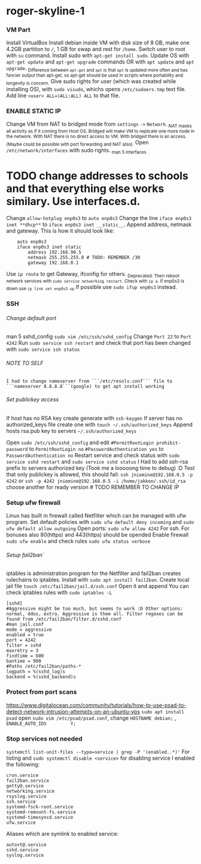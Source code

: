 # roger-skyline-1
### VM Part
Install VirtualBox
Install debian inside VM with disk size of 8 GB, make one 4.2GB partition to ```/```, 1 GB for swap and rest for ```/home```.
Switch user to root with ```su``` command. Install sudo with ```apt-get install sudo```. Update OS with ```apt-get update``` and ```apt-get upgrade``` commands OR with ```apt update``` and ```apt upgrade```. <sub>Difference between ```apt-get``` and ```apt``` is that ```apt``` is updated more often and has fancier output than apt-get, so apt-get should be used in scripts where portability and longevity is concern.</sub> 
Give sudo rights for user (which was created while installing OS), with ```sudo visudo```, whichs opens ```/etc/sudoers.tmp``` text file. Add line ```<user> ALL=(ALL:ALL) ALL``` to that file.

### ENABLE STATIC IP	
Change VM from NAT to bridged mode from ```settings``` ```->``` ```Network```. <sub>NAT masks all activity as if it coming from Host OS. Bridged will make VM to replicate one more node in the network. With NAT there is no direct access to VM. With bridged there is an access. (Maybe could be possible with port forwarding and NAT also).</sub>
Open ```/etc/network/interfaces``` with sudo rights. <sub>man 5 interfaces</sub>
# TODO change addresses to schools and that everything else works similary. Use interfaces.d.
Change	```allow-hotplug enp0s3```
to		```auto enp0s3```
Change the line	```iface enp0s3 inet **dhcp**```
to				```iface enp0s3 inet __static__```.
Append address, netmask and gateway. This is how it should look like:
```	# The primary network interface
	auto enp0s3
	iface enp0s3 inet static
		address 192.168.90.5
		netmask 255.255.255.0 # TODO: REMEMBER /30
		gateway 192.168.0.1
```
Use ```ip route``` to get Gateway, ifconfig for others.
<sub>Deprecated: Then reboot network services with ```sudo service networking restart```. Check with ```ip a```. If enp0s3 is down use ```ip link set enp0s3 up```</sub>
If possible use ```sudo ifup enp0s3``` instead.

### SSH
###### Change default port
man 5 sshd_config
```sudo vim /etc/ssh/sshd_config``` Change ```Port 22``` to ```Port 4242``` Run ```sudo service ssh restart``` and check that port has been changed with ```sudo service ssh status```

###### NOTE TO SELF
	I had to change nameserver from ```/etc/resolv.conf``` file to ```nameserver 8.8.8.8```(google) to get apt install working
###### Set publickey access
If host has no RSA key create generate with ```ssh-keygen```
If server has no authorized_keys file create one with ```touch ~/.ssh/authorized_keys```
Append hosts rsa.pub key to servers ```~/.ssh/authorized_keys```

Open ```sudo /etc/ssh/sshd_config``` and edit
```#PermitRootLogin prohibit-password``` to ```PermitRootLogin no```
```#PasswordAuthentication yes``` to ```PasswordAuthentication no```
Restart service and check status with ```sudo service sshd restart``` and ```sudo service sshd status```
I Had to add ssh-rsa prefix to servers authorized key (Took me a looooong time to debug) :D
Test that only publickey is allowed, this should fail: ```ssh jniemine@192.168.0.5 -p 4242``` or ```ssh -p 4242 jniemine@192.168.0.5 -i /home/jakken/.ssh/id_rsa``` choose another for ready version # TODO REMEMBER TO CHANGE IP

### Setup ufw firewall
Linux has built in firewall called Netfilter which can be managed with ufw program.
Set default policies with ```sudo ufw default deny incoming``` and ```sudo ufw default allow outgoing```
Open ports:
```sudo ufw allow 4242``` For ssh. For bonuses also 80(https) and 443(https) should be opended 
Enable firewall ```sudo ufw enable``` and check rules ```sudo ufw status verbose```

###### Setup fail2ban`
iptables is administration program for the Netfilter and fail2ban creates rulechains to iptables.
Install with ```sudo apt install fail2ban```. Create local jail file ```touch /etc/fail2ban/jail.d/ssh.conf``` Open it and append
You can check iptables rules with ```sudo iptables -L```
```
[sshd]
#Aggressive might be too much, but seems to work :D Other options: normal, ddos, extra. Aggressive is them all. Filter regexes can be found from /etc/fail2ban/filter.d/sshd.conf
#man jail.conf
mode = aggressive
enabled = true
port = 4242
filter = sshd
maxretry = 3
findtime = 600
bantime = 900
#Paths /etc/fail2ban/paths-*
logpath = %(sshd_log)s
backend = %(sshd_backend)s
```

### Protect from port scans
https://www.digitalocean.com/community/tutorials/how-to-use-psad-to-detect-network-intrusion-attempts-on-an-ubuntu-vps
```sudo apt install psad``` open ```sudo vim /etc/psad/psad.conf```, change ```HOSTNAME	debian;``` , ```ENABLE_AUTO_IDS         Y;```

### Stop services not needed
```systemctl list-unit-files --type=service | grep -P '(enabled..*)'``` For listing and ```sudo systemctl disable <service>``` for disabling service
I enabled the following:
```
cron.service
fail2ban.service
getty@.service
networking.service
rsyslog.service
ssh.service
systemd-fsck-root.service
systemd-remount-fs.service
systemd-timesyncd.service
ufw.service
```
Aliases which are symlink to enabled service:
```
autovt@.service
sshd.service
syslog.service
```
